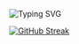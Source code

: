 <img src="https://readme-typing-svg.herokuapp.com?font=Fira+Code&duration=2000&color=00FFFF&center=true&multiline=true&repeat=false&width=100&height=100&lines=Eat;Sleep;Code" alt="Typing SVG" />

[![GitHub Streak](http://github-readme-streak-stats.herokuapp.com?user=kevinbroome&theme=tokyonight&border_radius=5&date_format=M%20j%5B%2C%20Y%5D&hide_longest_streak=true)](https://git.io/streak-stats)
